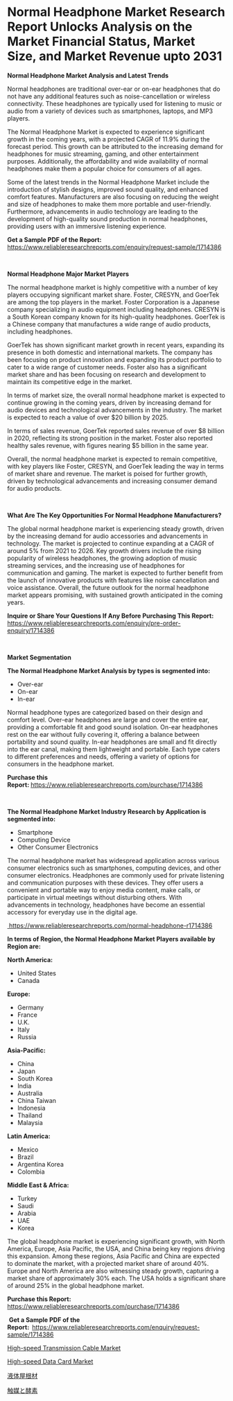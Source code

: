 <p><h1>Normal Headphone Market Research Report Unlocks Analysis on the Market Financial Status, Market Size, and Market Revenue upto 2031</h1></p><p><strong>Normal Headphone Market Analysis and Latest Trends</strong></p>
<p><p>Normal headphones are traditional over-ear or on-ear headphones that do not have any additional features such as noise-cancellation or wireless connectivity. These headphones are typically used for listening to music or audio from a variety of devices such as smartphones, laptops, and MP3 players.</p><p>The Normal Headphone Market is expected to experience significant growth in the coming years, with a projected CAGR of 11.9% during the forecast period. This growth can be attributed to the increasing demand for headphones for music streaming, gaming, and other entertainment purposes. Additionally, the affordability and wide availability of normal headphones make them a popular choice for consumers of all ages.</p><p>Some of the latest trends in the Normal Headphone Market include the introduction of stylish designs, improved sound quality, and enhanced comfort features. Manufacturers are also focusing on reducing the weight and size of headphones to make them more portable and user-friendly. Furthermore, advancements in audio technology are leading to the development of high-quality sound production in normal headphones, providing users with an immersive listening experience.</p></p>
<p><strong>Get a Sample PDF of the Report:&nbsp;</strong> <a href="https://www.reliableresearchreports.com/enquiry/request-sample/1714386">https://www.reliableresearchreports.com/enquiry/request-sample/1714386</a></p>
<p>&nbsp;</p>
<p><strong>Normal Headphone Major Market Players</strong></p>
<p><p>The normal headphone market is highly competitive with a number of key players occupying significant market share. Foster, CRESYN, and GoerTek are among the top players in the market. Foster Corporation is a Japanese company specializing in audio equipment including headphones. CRESYN is a South Korean company known for its high-quality headphones. GoerTek is a Chinese company that manufactures a wide range of audio products, including headphones.</p><p>GoerTek has shown significant market growth in recent years, expanding its presence in both domestic and international markets. The company has been focusing on product innovation and expanding its product portfolio to cater to a wide range of customer needs. Foster also has a significant market share and has been focusing on research and development to maintain its competitive edge in the market.</p><p>In terms of market size, the overall normal headphone market is expected to continue growing in the coming years, driven by increasing demand for audio devices and technological advancements in the industry. The market is expected to reach a value of over $20 billion by 2025.</p><p>In terms of sales revenue, GoerTek reported sales revenue of over $8 billion in 2020, reflecting its strong position in the market. Foster also reported healthy sales revenue, with figures nearing $5 billion in the same year.</p><p>Overall, the normal headphone market is expected to remain competitive, with key players like Foster, CRESYN, and GoerTek leading the way in terms of market share and revenue. The market is poised for further growth, driven by technological advancements and increasing consumer demand for audio products.</p></p>
<p>&nbsp;</p>
<p><strong>What Are The Key Opportunities For Normal Headphone Manufacturers?</strong></p>
<p><p>The global normal headphone market is experiencing steady growth, driven by the increasing demand for audio accessories and advancements in technology. The market is projected to continue expanding at a CAGR of around 5% from 2021 to 2026. Key growth drivers include the rising popularity of wireless headphones, the growing adoption of music streaming services, and the increasing use of headphones for communication and gaming. The market is expected to further benefit from the launch of innovative products with features like noise cancellation and voice assistance. Overall, the future outlook for the normal headphone market appears promising, with sustained growth anticipated in the coming years.</p></p>
<p><strong>Inquire or Share Your Questions If Any Before Purchasing This Report:</strong> <a href="https://www.reliableresearchreports.com/enquiry/pre-order-enquiry/1714386">https://www.reliableresearchreports.com/enquiry/pre-order-enquiry/1714386</a></p>
<p>&nbsp;</p>
<p><strong>Market Segmentation</strong></p>
<p><strong>The Normal Headphone Market Analysis by types is segmented into:</strong></p>
<p><ul><li>Over-ear</li><li>On-ear</li><li>In-ear</li></ul></p>
<p><p>Normal headphone types are categorized based on their design and comfort level. Over-ear headphones are large and cover the entire ear, providing a comfortable fit and good sound isolation. On-ear headphones rest on the ear without fully covering it, offering a balance between portability and sound quality. In-ear headphones are small and fit directly into the ear canal, making them lightweight and portable. Each type caters to different preferences and needs, offering a variety of options for consumers in the headphone market.</p></p>
<p><strong>Purchase this Report:&nbsp;</strong><a href="https://www.reliableresearchreports.com/purchase/1714386">https://www.reliableresearchreports.com/purchase/1714386</a></p>
<p>&nbsp;</p>
<p><strong>The Normal Headphone Market Industry Research by Application is segmented into:</strong></p>
<p><ul><li>Smartphone</li><li>Computing Device</li><li>Other Consumer Electronics</li></ul></p>
<p><p>The normal headphone market has widespread application across various consumer electronics such as smartphones, computing devices, and other consumer electronics. Headphones are commonly used for private listening and communication purposes with these devices. They offer users a convenient and portable way to enjoy media content, make calls, or participate in virtual meetings without disturbing others. With advancements in technology, headphones have become an essential accessory for everyday use in the digital age.</p></p>
<p><a href="https://www.reliableresearchreports.com/normal-headphone-r1714386">&nbsp;https://www.reliableresearchreports.com/normal-headphone-r1714386</a></p>
<p><strong>In terms of Region, the Normal Headphone Market Players available by Region are:</strong></p>
<p>
    <p> <strong> North America: </strong>
        <ul>
            <li>United States</li>
            <li>Canada</li>
        </ul>
        </p> 
    <p> <strong> Europe: </strong>
        <ul>
            <li>Germany</li>
            <li>France</li>
            <li>U.K.</li>
            <li>Italy</li>
            <li>Russia</li>
        </ul>
        </p> 
    <p> <strong> Asia-Pacific: </strong>
        <ul>
            <li>China</li>
            <li>Japan</li>
            <li>South Korea</li>
            <li>India</li>
            <li>Australia</li>
            <li>China Taiwan</li>
            <li>Indonesia</li>
            <li>Thailand</li>
            <li>Malaysia</li>
        </ul>
        </p> 
    <p> <strong> Latin America: </strong>
        <ul>
            <li>Mexico</li>
            <li>Brazil</li>
            <li>Argentina Korea</li>
            <li>Colombia</li>
        </ul>
        </p> 
    <p> <strong> Middle East & Africa: </strong>
        <ul>
            <li>Turkey</li>
            <li>Saudi</li>
            <li>Arabia</li>
            <li>UAE</li>
            <li>Korea</li>
        </ul>
    </p>
    </p>
<p><p>The global headphone market is experiencing significant growth, with North America, Europe, Asia Pacific, the USA, and China being key regions driving this expansion. Among these regions, Asia Pacific and China are expected to dominate the market, with a projected market share of around 40%. Europe and North America are also witnessing steady growth, capturing a market share of approximately 30% each. The USA holds a significant share of around 25% in the global headphone market.</p></p>
<p><strong>Purchase this Report: </strong><a href="https://www.reliableresearchreports.com/purchase/1714386">https://www.reliableresearchreports.com/purchase/1714386</a></p>
<p>&nbsp;<strong>Get a Sample PDF of the Report:&nbsp;&nbsp;</strong><a href="https://www.reliableresearchreports.com/enquiry/request-sample/1714386">https://www.reliableresearchreports.com/enquiry/request-sample/1714386</a></p>
<p><strong></strong></p>
<p><p><a href="https://github.com/jhonangga41/Market-Research-Report-List-1/blob/main/high-speed-transmission-cable-market.md">High-speed Transmission Cable Market</a></p><p><a href="https://github.com/jnzzvtbl92/Market-Research-Report-List-1/blob/main/high-speed-data-card-market.md">High-speed Data Card Market</a></p><p><a href="https://github.com/RaeJenkins1952/Market-Research-Report-List-1/blob/main/9948453146536.md">液体屋根材</a></p><p><a href="https://github.com/TysonKub/Market-Research-Report-List-1/blob/main/9463017146537.md">触媒と酵素</a></p></p>